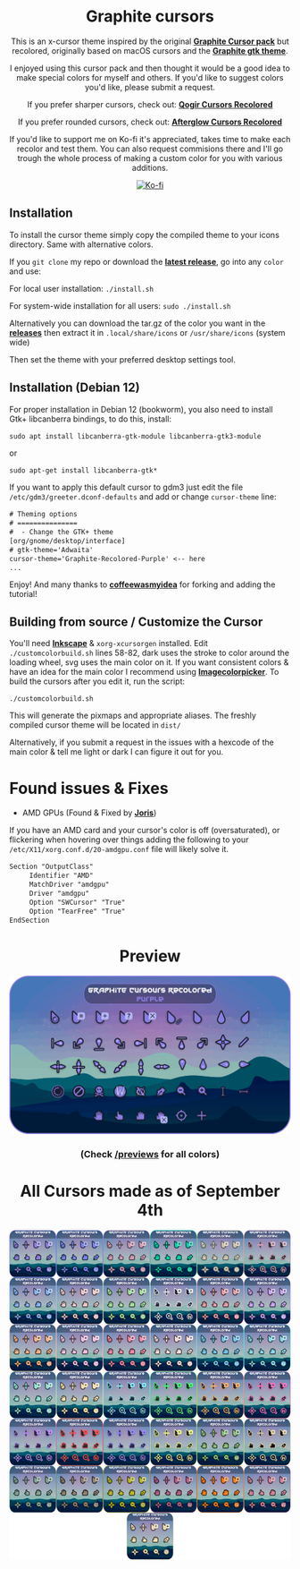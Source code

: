 <div align = center>

# Graphite cursors
This is an x-cursor theme inspired by the original [**Graphite Cursor pack**](https://github.com/vinceliuice/Graphite-cursors) but recolored, originally based on macOS cursors and the [**Graphite gtk theme**](https://github.com/vinceliuice/Graphite-gtk-theme).

I enjoyed using this cursor pack and then thought it would be a good idea to make special colors for myself and others. If you'd like to suggest colors you'd like, please submit a request.

If you prefer sharper cursors, check out: [**Qogir Cursors Recolored**](https://github.com/TeddyBearKilla/Qogir-Cursors-Recolored)

If you prefer rounded cursors, check out: [**Afterglow Cursors Recolored**](https://github.com/TeddyBearKilla/Afterglow-Cursors-Recolored)

If you'd like to support me on Ko-fi it's appreciated, takes time to make each recolor and test them.
You can also request commisions there and I'll go trough the whole process of making a custom color for you with various additions.

<p align="center"> <a href="https://ko-fi.com/teddybearkilla" target="_blank" rel="noreferrer"> <img src="https://www.vectorlogo.zone/logos/ko-fi/ko-fi-icon.svg" alt="Ko-fi" width="50" height="50"/> </a></p>
</div>

## Installation
To install the cursor theme simply copy the compiled theme to your icons
directory. Same with alternative colors.

If you `git clone` my repo or download the [**latest release**](https://github.com/TeddyBearKilla/Graphite-Cursors-Recolored/releases/tag/Latest-Release), go into any `color` and use:

For local user installation: `./install.sh`

For system-wide installation for all users: `sudo ./install.sh`


Alternatively you can download the tar.gz of the color you want in the [**releases**](https://github.com/TeddyBearKilla/Graphite-Cursors-Recolored/releases)
then extract it in
`.local/share/icons` or `/usr/share/icons` (system wide)

Then set the theme with your preferred desktop settings tool.

## Installation (Debian 12)

For proper installation in Debian 12 (bookworm), you also need to install Gtk+ libcanberra
bindings, to do this, install:

```shell
sudo apt install libcanberra-gtk-module libcanberra-gtk3-module
```
or
```shell
sudo apt-get install libcanberra-gtk*
```

If you want to apply this default cursor to gdm3 just edit the file
`/etc/gdm3/greeter.dconf-defaults` and add or change `cursor-theme` line:

```shell
# Theming options
# ===============
#  - Change the GTK+ theme
[org/gnome/desktop/interface]
# gtk-theme='Adwaita'
cursor-theme='Graphite-Recolored-Purple' <-- here
...
```

Enjoy! And many thanks to [**coffeewasmyidea**](https://github.com/coffeewasmyidea) for forking and adding the tutorial!

<!--## Installation (Windows)

Download the Zip file of the color you prefer in the [**Releases: Original & Catppuccin (Windows)**](https://github.com/TeddyBearKilla/Afterglow-Cursors-Recolored/releases/tag/Windows-Cursors)

Extract it anywhere.

Right click `install.inf`

Go to your mouse settings & change it.

Enjoy! And many thanks to [**Mojas84**](https://github.com/Mojas84) for converting them to windows & [**Ripley**](https://github.com/ripl3yy) for test installing them on windows & helping me figure out the steps!
!-->

## Building from source / Customize the Cursor
You'll need [**Inkscape**](https://inkscape.org/) & `xorg-xcursorgen` installed. Edit `./customcolorbuild.sh` lines 58-82, dark uses the stroke to color around the loading wheel, svg uses the main color on it. If you want consistent colors & have an idea for the main color I recommend using [**Imagecolorpicker**](https://imagecolorpicker.com/color-code/8a80e0). To build the cursors after you edit it, run the script:

```
./customcolorbuild.sh
```

This will generate the pixmaps and appropriate aliases.
The freshly compiled cursor theme will be located in `dist/`

Alternatively, if you submit a request in the issues with a hexcode of the main color & tell me light or dark I can figure it out for you.

# Found issues & Fixes
- AMD GPUs (Found & Fixed by [**Joris**](https://jorisvandijk.com/))

If you have an AMD card and your cursor's color is off (oversaturated), or flickering when hovering over things adding the following to your `/etc/X11/xorg.conf.d/20-amdgpu.conf` file will likely solve it.
```
Section "OutputClass"
     Identifier "AMD"
     MatchDriver "amdgpu"
     Driver "amdgpu"
     Option "SWCursor" "True"
     Option "TearFree" "True"
EndSection
```

<div align = center>

# Preview
![Graphite](previews/CursorsSoFar.gif)
### (Check [/previews](https://github.com/TeddyBearKilla/Afterglow-Cursors-Recolored/tree/main/previews) for all colors)

# All Cursors made as of September 4th
![Graphite](previews/CursorsSoFar.png)
</div>
